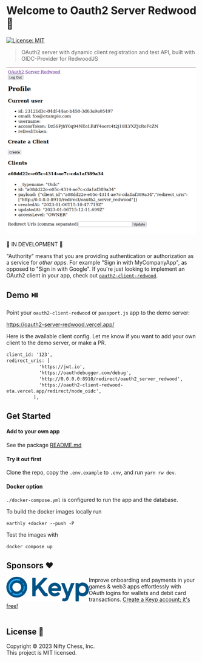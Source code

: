 <h1 align="left">Welcome to Oauth2 Server Redwood 👋</h1>
<p align="left">
  <a href="#" target="_blank">
    <img alt="License: MIT" src="https://img.shields.io/badge/License-MIT-blue.svg" />
  </a>
</p>

> OAuth2 server with dynamic client registration and test API, built with OIDC-Provider for RedwoodJS

<p align="left">
<img width="500px" src="./packages/oauth2-server/demo.png"/>
</p>

🚧 IN DEVELOPMENT 🚧

"Authority" means that you are providing authentication or authorization as a service for _other apps_. For example "Sign in with MyCompanyApp", as opposed to "Sign in with Google".  If you're just looking to implement an OAuth2 client in your app, check out [`oauth2-client-redwood`][oauth2-client-redwood].

## Demo ⏯️

Point your `oauth2-client-redwood` or `passport.js` app to the demo server:

https://oauth2-server-redwood.vercel.app/

Here is the available client config. Let me know if you want to add your own client to the demo server, or make a PR.

```
client_id: '123',
redirect_uris: [
            'https://jwt.io',
            'https://oauthdebugger.com/debug',
            'http://0.0.0.0:8910/redirect/oauth2_server_redwood',
            'https://oauth2-client-redwood-eta.vercel.app/redirect/node_oidc',
          ],
```

## Get Started

#### Add to your own app

See the package [README.md](https://github.com/UseKeyp/oauth2-server-redwood/blob/dev/packages/oauth2-server/README.md)

#### Try it out first

Clone the repo, copy the `.env.example` to `.env`, and run `yarn rw dev`.

#### Docker option

`./docker-compose.yml` is configured to run the app and the database.

To build the docker images locally run

```
earthly +docker --push -P
```

Test the images with

```
docker compose up
```

## Sponsors ❤️

[<img height="65" align="left" src="https://github.com/UseKeyp/.github/blob/main/Keyp-Logo-Color.png?raw=true" alt="keyp-logo">][sponsor-keyp] Improve onboarding and payments in your games & web3 apps effortlessly with OAuth logins for wallets and debit card transactions. [Create a Keyp account; it's free!][sponsor-keyp]<br><br>

## License 📝

Copyright © 2023 Nifty Chess, Inc.<br />
This project is MIT licensed.

[sponsor-keyp]: https://UseKeyp.com
[oauth2-client-redwood]: https://github.com/UseKeyp/oauth2-client-redwood


